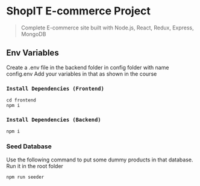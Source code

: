  # ShopIT E-commerce Project

>Complete E-commerce site built with Node.js, React, Redux, Express, MongoDB



## Env Variables

Create a .env file in the backend folder in config folder with name config.env Add your variables in that as shown in the course

### `Install Dependencies (Frontend)`


```
cd frontend 
npm i 

```

### `Install Dependencies (Backend)`

```
npm i
```

### Seed Database
Use the following command to put some dummy products in that database.
Run it in the root folder

```
npm run seeder
```